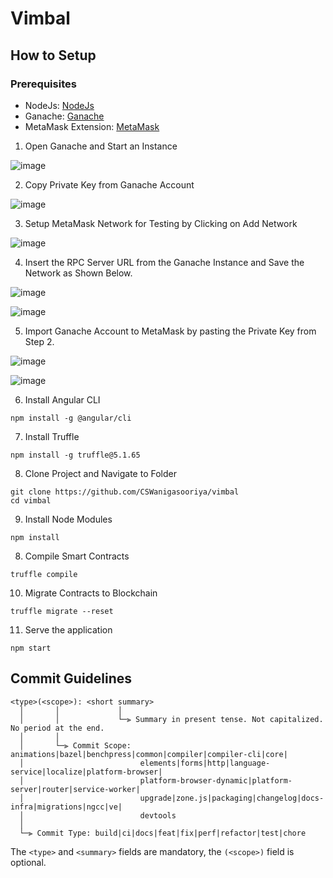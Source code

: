 # Vimbal

## How to Setup

### Prerequisites

- NodeJs: [NodeJs](https://nodejs.org/en/download/)  
- Ganache: [Ganache](https://trufflesuite.com/ganache/index.html)
- MetaMask Extension: [MetaMask](https://chrome.google.com/webstore/detail/metamask/nkbihfbeogaeaoehlefnkodbefgpgknn?hl=en)

1. Open Ganache and Start an Instance

![image](https://user-images.githubusercontent.com/53285026/159238772-6c711d55-e072-4d85-a7ab-70deac50dbaf.png)

2. Copy Private Key from Ganache Account

![image](https://user-images.githubusercontent.com/53285026/160361607-2eeb1baf-2820-4678-acfd-84b35de73283.png)

3. Setup MetaMask Network for Testing by Clicking on Add Network

![image](https://user-images.githubusercontent.com/53285026/160362174-23c3026b-2ec6-4cf1-9dd6-53e55635264f.png)

4. Insert the RPC Server URL from the Ganache Instance and Save the Network as Shown Below.

![image](https://user-images.githubusercontent.com/53285026/160363036-f948e32b-a6d5-4b7b-9ff7-ebf0deaba36d.png)

![image](https://user-images.githubusercontent.com/53285026/160363341-b1be896e-b25f-45a8-a164-a1d2039a1a20.png)

5. Import Ganache Account to MetaMask by pasting the Private Key from Step 2.

![image](https://user-images.githubusercontent.com/53285026/160363990-229464f7-91a1-4d24-9694-dc8beafcb859.png)

![image](https://user-images.githubusercontent.com/53285026/160364068-06d22a0b-0866-4480-8ed3-76cf7ccbbef1.png)


6. Install Angular CLI
```
npm install -g @angular/cli
```

7. Install Truffle
```
npm install -g truffle@5.1.65
```

8. Clone Project and Navigate to Folder
```
git clone https://github.com/CSWanigasooriya/vimbal
cd vimbal
```

9. Install Node Modules
```
npm install
```

8. Compile Smart Contracts
```
truffle compile
```

10. Migrate Contracts to Blockchain
```
truffle migrate --reset
```

11. Serve the application
```
npm start
```

## Commit Guidelines

```
<type>(<scope>): <short summary>
  │       │             │
  │       │             └─⫸ Summary in present tense. Not capitalized. No period at the end.
  │       │
  │       └─⫸ Commit Scope: animations|bazel|benchpress|common|compiler|compiler-cli|core|
  │                          elements|forms|http|language-service|localize|platform-browser|
  │                          platform-browser-dynamic|platform-server|router|service-worker|
  │                          upgrade|zone.js|packaging|changelog|docs-infra|migrations|ngcc|ve|
  │                          devtools
  │
  └─⫸ Commit Type: build|ci|docs|feat|fix|perf|refactor|test|chore
```

The `<type>` and `<summary>` fields are mandatory, the `(<scope>)` field is optional.

